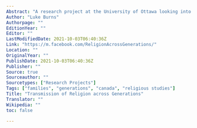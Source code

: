 ```yaml
---
Abstract: "A research project at the University of Ottawa looking into how religion is (and is not) passed on from one generation to another in Canadian families."
Author: "Luke Burns"
Authorpage: ""
EditionYear: ""
Editor: ""
LastModifiedDate: 2021-10-03T06:40:36Z
Link: "https://m.facebook.com/ReligionAcrossGenerations/"
Location: ""
OriginalYear: ""
PublishDate: 2021-10-03T06:40:36Z
Publisher: ""
Source: true
Sourceauthor: ""
Sourcetypes: ["Research Projects"]
Tags: ["families", "generations", "canada", "religious studies"]
Title: "Transmission of Religion across Generations"
Translator: ""
Wikipedia: ""
toc: false

---
```

